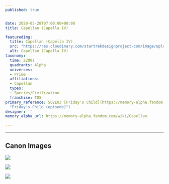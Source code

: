 ```yaml
---
published: true


date: 2020-05-28T07:00:00+00:00
title: Capellan (Capella IV)

featuredImg:
  title: Capellan (Capella IV)
  src: "https://res.cloudinary.com/startrekdesignproject-com/image/upload/v1590685819/Capellan.png"
  alt: Capellan (Capella IV)
taxonomy:
  time: 2200s
  quadrants: Alpha
  universes:
  - Prime
  affiliations:
  - Capellan
  types:
  - Species/Civilization
  franchise: TOS
primary_reference: S02E03 [Friday's Child](https://memory-alpha.fandom.com/wiki/Friday%27s_Child_(episode)
  "Friday's Child (episode)")
designer: ''
memory_alpha_url: https://memory-alpha.fandom.com/wiki/Capellan

---
```

___
## Canon Images

![](https://res.cloudinary.com/startrekdesignproject-com/image/upload/v1590685819/Capellan_FridaysChild4.jpg)

![](https://res.cloudinary.com/startrekdesignproject-com/image/upload/v1590685820/Capellan_FridaysChild2.jpg)

![](https://res.cloudinary.com/startrekdesignproject-com/image/upload/v1590685820/Capellan_FridaysChild3.jpg)